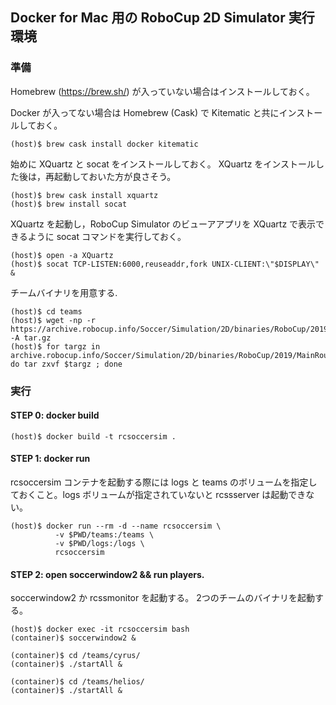 ## Docker for Mac 用の RoboCup 2D Simulator 実行環境

### 準備

Homebrew (https://brew.sh/) が入っていない場合はインストールしておく。

Docker が入ってない場合は Homebrew (Cask) で Kitematic と共にインストールしておく。
~~~console
(host)$ brew cask install docker kitematic
~~~

始めに XQuartz と socat をインストールしておく。
XQuartz をインストールした後は，再起動しておいた方が良さそう。
~~~console
(host)$ brew cask install xquartz
(host)$ brew install socat
~~~

XQuartz を起動し，RoboCup Simulator のビューアアプリを XQuartz で表示できるように socat コマンドを実行しておく。
~~~console
(host)$ open -a XQuartz
(host)$ socat TCP-LISTEN:6000,reuseaddr,fork UNIX-CLIENT:\"$DISPLAY\" &
~~~

チームバイナリを用意する.
~~~console
(host)$ cd teams
(host)$ wget -np -r https://archive.robocup.info/Soccer/Simulation/2D/binaries/RoboCup/2019/MainRound/ -A tar.gz
(host)$ for targz in archive.robocup.info/Soccer/Simulation/2D/binaries/RoboCup/2019/MainRound/*tar.gz; do tar zxvf $targz ; done
~~~

### 実行

#### STEP 0: docker build
~~~console
(host)$ docker build -t rcsoccersim .
~~~

#### STEP 1: docker run

rcsoccersim コンテナを起動する際には logs と teams のボリュームを指定しておくこと。logs ボリュームが指定されていないと rcssserver は起動できない。
~~~console
(host)$ docker run --rm -d --name rcsoccersim \
          -v $PWD/teams:/teams \
          -v $PWD/logs:/logs \
          rcsoccersim
~~~

#### STEP 2: open soccerwindow2 && run players.

soccerwindow2 か rcssmonitor を起動する。
2つのチームのバイナリを起動する。
~~~console
(host)$ docker exec -it rcsoccersim bash
(container)$ soccerwindow2 &

(container)$ cd /teams/cyrus/
(container)$ ./startAll &

(container)$ cd /teams/helios/
(container)$ ./startAll &
~~~
